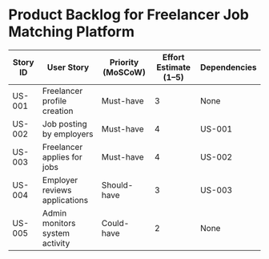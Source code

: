 # **Product Backlog for Freelancer Job Matching Platform**

| Story ID  | User Story | Priority (MoSCoW) | Effort Estimate (1–5) | Dependencies |
|-----------|-----------|-------------------|-----------------------|--------------|
| US-001 | Freelancer profile creation | Must-have | 3 | None |
| US-002 | Job posting by employers | Must-have | 4 | US-001 |
| US-003 | Freelancer applies for jobs | Must-have | 4 | US-002 |
| US-004 | Employer reviews applications | Should-have | 3 | US-003 |
| US-005 | Admin monitors system activity | Could-have | 2 | None |
